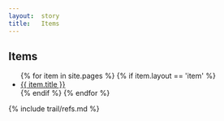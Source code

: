 ```yaml
---
layout:  story
title:   Items
---
```


Items
-----

<ul>
{% for item in site.pages %}
  {% if item.layout == 'item' %}
  	<li><a href="{{site.baseurl}}{{site.trailurl}}{{ item.url }}">{{ item.title }}</a></li>
  {% endif %}
{% endfor %}
</ul>


{% include trail/refs.md %}